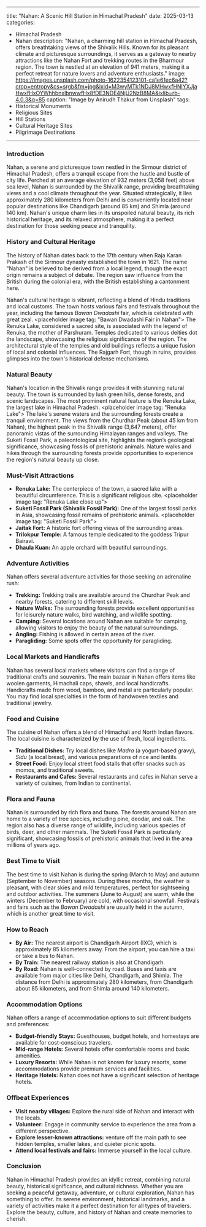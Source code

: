 
---
title: "Nahan: A Scenic Hill Station in Himachal Pradesh"
date: 2025-03-13
categories:
  - Himachal Pradesh
  - Nahan
description: "Nahan, a charming hill station in Himachal Pradesh, offers breathtaking views of the Shivalik Hills. Known for its pleasant climate and picturesque surroundings, it serves as a gateway to nearby attractions like the Nahan Fort and trekking routes in the Bharmour region. The town is nestled at an elevation of 941 meters, making it a perfect retreat for nature lovers and adventure enthusiasts."
image: https://images.unsplash.com/photo-1622354123101-ca1e61ec6a42?crop=entropy&cs=srgb&fm=jpg&ixid=M3wyMTk1NDJ8MHwxfHNlYXJjaHwxfHxOYWhhbnxlbnwwfHx8fDE3NDE4NjU2NzB8MA&ixlib=rb-4.0.3&q=85
caption: "Image by Anirudh Thakur from Unsplash"
tags: 
  - Historical Monuments
  - Religious Sites
  - Hill Stations
  - Cultural Heritage Sites
  - Pilgrimage Destinations
---


### **Introduction**

Nahan, a serene and picturesque town nestled in the Sirmour district of Himachal Pradesh, offers a tranquil escape from the hustle and bustle of city life. Perched at an average elevation of 932 meters (3,058 feet) above sea level, Nahan is surrounded by the Shivalik range, providing breathtaking views and a cool climate throughout the year. Situated strategically, it lies approximately 280 kilometers from Delhi and is conveniently located near popular destinations like Chandigarh (around 85 km) and Shimla (around 140 km). Nahan's unique charm lies in its unspoiled natural beauty, its rich historical heritage, and its relaxed atmosphere, making it a perfect destination for those seeking peace and tranquility.

### **History and Cultural Heritage**

The history of Nahan dates back to the 17th century when Raja Karan Prakash of the Sirmour dynasty established the town in 1621. The name "Nahan" is believed to be derived from a local legend, though the exact origin remains a subject of debate. The region saw influence from the British during the colonial era, with the British establishing a cantonment here.

Nahan's cultural heritage is vibrant, reflecting a blend of Hindu traditions and local customs. The town hosts various fairs and festivals throughout the year, including the famous *Bawan Dwadashi* fair, which is celebrated with great zeal. <placeholder image tag: "Bawan Dwadashi Fair in Nahan"> The Renuka Lake, considered a sacred site, is associated with the legend of Renuka, the mother of Parshuram. Temples dedicated to various deities dot the landscape, showcasing the religious significance of the region. The architectural style of the temples and old buildings reflects a unique fusion of local and colonial influences. The Rajgarh Fort, though in ruins, provides glimpses into the town's historical defense mechanisms.

### **Natural Beauty**

Nahan's location in the Shivalik range provides it with stunning natural beauty. The town is surrounded by lush green hills, dense forests, and scenic landscapes. The most prominent natural feature is the Renuka Lake, the largest lake in Himachal Pradesh. <placeholder image tag: "Renuka Lake"> The lake's serene waters and the surrounding forests create a tranquil environment. The views from the Churdhar Peak (about 45 km from Nahan), the highest peak in the Shivalik range (3,647 meters), offer panoramic vistas of the surrounding Himalayan ranges and valleys. The Suketi Fossil Park, a paleontological site, highlights the region’s geological significance, showcasing fossils of prehistoric animals. Nature walks and hikes through the surrounding forests provide opportunities to experience the region's natural beauty up close.

### **Must-Visit Attractions**

*   **Renuka Lake:** The centerpiece of the town, a sacred lake with a beautiful circumference. This is a significant religious site. <placeholder image tag: "Renuka Lake close up">
*   **Suketi Fossil Park (Shivalik Fossil Park):** One of the largest fossil parks in Asia, showcasing fossil remains of prehistoric animals. <placeholder image tag: "Suketi Fossil Park">
*   **Jaitak Fort:** A historic fort offering views of the surrounding areas.
*   **Trilokpur Temple:** A famous temple dedicated to the goddess Tripur Bairavi.
*   **Dhaula Kuan:** An apple orchard with beautiful surroundings.

### **Adventure Activities**

Nahan offers several adventure activities for those seeking an adrenaline rush:

*   **Trekking:** Trekking trails are available around the Churdhar Peak and nearby forests, catering to different skill levels.
*   **Nature Walks:** The surrounding forests provide excellent opportunities for leisurely nature walks, bird watching, and wildlife spotting.
*   **Camping:** Several locations around Nahan are suitable for camping, allowing visitors to enjoy the beauty of the natural surroundings.
*   **Angling:** Fishing is allowed in certain areas of the river.
*   **Paragliding:** Some spots offer the opportunity for paragliding.

### **Local Markets and Handicrafts**

Nahan has several local markets where visitors can find a range of traditional crafts and souvenirs. The main bazaar in Nahan offers items like woolen garments, Himachali caps, shawls, and local handicrafts. Handicrafts made from wood, bamboo, and metal are particularly popular. You may find local specialties in the form of handwoven textiles and traditional jewelry.

### **Food and Cuisine**

The cuisine of Nahan offers a blend of Himachali and North Indian flavors. The local cuisine is characterized by the use of fresh, local ingredients.

*   **Traditional Dishes:** Try local dishes like *Madra* (a yogurt-based gravy), *Sidu* (a local bread), and various preparations of rice and lentils.
*   **Street Food:** Enjoy local street food stalls that offer snacks such as momos, and traditional sweets.
*   **Restaurants and Cafes:** Several restaurants and cafes in Nahan serve a variety of cuisines, from Indian to continental.

### **Flora and Fauna**

Nahan is surrounded by rich flora and fauna. The forests around Nahan are home to a variety of tree species, including pine, deodar, and oak. The region also has a diverse range of wildlife, including various species of birds, deer, and other mammals. The Suketi Fossil Park is particularly significant, showcasing fossils of prehistoric animals that lived in the area millions of years ago.

### **Best Time to Visit**

The best time to visit Nahan is during the spring (March to May) and autumn (September to November) seasons. During these months, the weather is pleasant, with clear skies and mild temperatures, perfect for sightseeing and outdoor activities. The summers (June to August) are warm, while the winters (December to February) are cold, with occasional snowfall. Festivals and fairs such as the *Bawan Dwadashi* are usually held in the autumn, which is another great time to visit.

### **How to Reach**

*   **By Air:** The nearest airport is Chandigarh Airport (IXC), which is approximately 85 kilometers away. From the airport, you can hire a taxi or take a bus to Nahan.
*   **By Train:** The nearest railway station is also at Chandigarh.
*   **By Road:** Nahan is well-connected by road. Buses and taxis are available from major cities like Delhi, Chandigarh, and Shimla. The distance from Delhi is approximately 280 kilometers, from Chandigarh about 85 kilometers, and from Shimla around 140 kilometers.

### **Accommodation Options**

Nahan offers a range of accommodation options to suit different budgets and preferences:

*   **Budget-friendly Stays:** Guesthouses, budget hotels, and homestays are available for cost-conscious travelers.
*   **Mid-range Hotels:** Several hotels offer comfortable rooms and basic amenities.
*   **Luxury Resorts:** While Nahan is not known for luxury resorts, some accommodations provide premium services and facilities.
*   **Heritage Hotels:** Nahan does not have a significant selection of heritage hotels.

### **Offbeat Experiences**

*   **Visit nearby villages:** Explore the rural side of Nahan and interact with the locals.
*   **Volunteer:** Engage in community service to experience the area from a different perspective.
*   **Explore lesser-known attractions:** venture off the main path to see hidden temples, smaller lakes, and quieter picnic spots.
*   **Attend local festivals and fairs:** Immerse yourself in the local culture.

### **Conclusion**

Nahan in Himachal Pradesh provides an idyllic retreat, combining natural beauty, historical significance, and cultural richness. Whether you are seeking a peaceful getaway, adventure, or cultural exploration, Nahan has something to offer. Its serene environment, historical landmarks, and a variety of activities make it a perfect destination for all types of travelers. Explore the beauty, culture, and history of Nahan and create memories to cherish.


